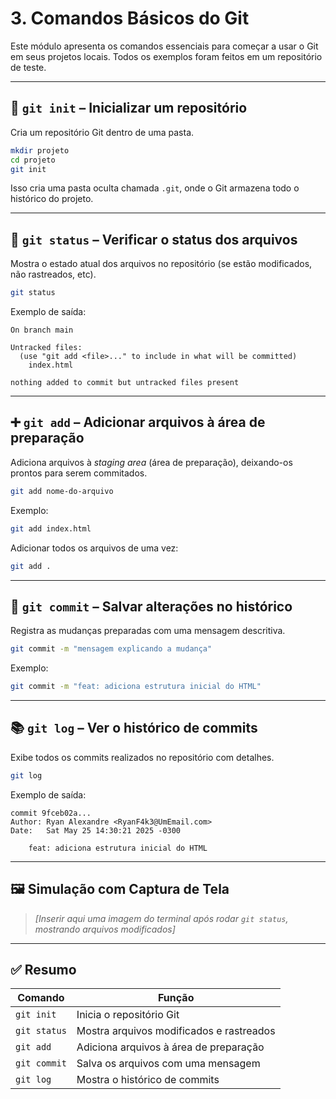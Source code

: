 # 3. Comandos Básicos do Git

Este módulo apresenta os comandos essenciais para começar a usar o Git em seus projetos locais. Todos os exemplos foram feitos em um repositório de teste.

---

## 🧱 `git init` – Inicializar um repositório

Cria um repositório Git dentro de uma pasta.

```bash
mkdir projeto
cd projeto
git init
```

Isso cria uma pasta oculta chamada `.git`, onde o Git armazena todo o histórico do projeto.

---

## 📄 `git status` – Verificar o status dos arquivos

Mostra o estado atual dos arquivos no repositório (se estão modificados, não rastreados, etc).

```bash
git status
```

Exemplo de saída:

```
On branch main

Untracked files:
  (use "git add <file>..." to include in what will be committed)
    index.html

nothing added to commit but untracked files present
```

---

## ➕ `git add` – Adicionar arquivos à área de preparação

Adiciona arquivos à *staging area* (área de preparação), deixando-os prontos para serem commitados.

```bash
git add nome-do-arquivo
```

Exemplo:

```bash
git add index.html
```

Adicionar todos os arquivos de uma vez:

```bash
git add .
```

---

## 📝 `git commit` – Salvar alterações no histórico

Registra as mudanças preparadas com uma mensagem descritiva.

```bash
git commit -m "mensagem explicando a mudança"
```

Exemplo:

```bash
git commit -m "feat: adiciona estrutura inicial do HTML"
```

---

## 📚 `git log` – Ver o histórico de commits

Exibe todos os commits realizados no repositório com detalhes.

```bash
git log
```

Exemplo de saída:

```
commit 9fceb02a...
Author: Ryan Alexandre <RyanF4k3@UmEmail.com>
Date:   Sat May 25 14:30:21 2025 -0300

    feat: adiciona estrutura inicial do HTML
```

---

## 🖼️ Simulação com Captura de Tela

> *[Inserir aqui uma imagem do terminal após rodar `git status`, mostrando arquivos modificados]*

---

## ✅ Resumo

| Comando       | Função                                     |
|---------------|---------------------------------------------|
| `git init`    | Inicia o repositório Git                   |
| `git status`  | Mostra arquivos modificados e rastreados   |
| `git add`     | Adiciona arquivos à área de preparação     |
| `git commit`  | Salva os arquivos com uma mensagem         |
| `git log`     | Mostra o histórico de commits              |
